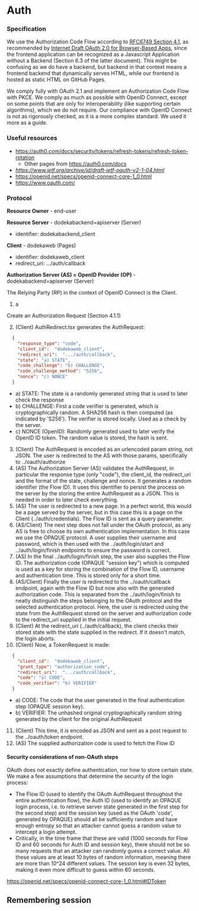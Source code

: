 # Auth


### Specification

We use the Authorization Code Flow according to [RFC6749 Section 4.1](https://datatracker.ietf.org/doc/html/rfc6749#section-4.1), as recommended by [Internet Draft OAuth 2.0 for Browser-Based Apps](https://datatracker.ietf.org/doc/html/draft-ietf-oauth-browser-based-apps), since the frontend application can be recognized as a Javascript Application without a Backend (Section 6.3 of the latter document). This might be confusing as we do have a backend, but backend in that context means a frontend backend that dynamically serves HTML, while our frontend is hosted as static HTML on GitHub Pages.

We comply fully with OAuth 2.1 and implement an Authorization Code Flow with PKCE. We comply as much as possible with OpenID Connect, except on some points that are only for interoperability (like supporting certain algorithms), which we do not require. Our compliance with OpenID Connect is not as rigorously checked, as it is a more complex standard. We used it more as a guide.



### Useful resources

* https://auth0.com/docs/security/tokens/refresh-tokens/refresh-token-rotation
  * Other pages from https://auth0.com/docs
* _https://www.ietf.org/archive/id/draft-ietf-oauth-v2-1-04.html_
* https://openid.net/specs/openid-connect-core-1_0.html
* https://www.oauth.com/

### Protocol



**Resource Owner** - end-user

**Resource Server** - dodekabackend=apiserver (Server)
- identifier: dodekabackend_client

**Client** - dodekaweb (Pages)
- identifier: dodekaweb_client
- redirect_uri: .../auth/callback

**Authorization Server (AS) = OpenID Provider (OP)** - dodekabackend=apiserver (Server)

The Relying Party (RP) in the context of OpenID Connect is the Client.

1. a

Create an Authorization Request (Section 4.1.1)
  
2. (Client) AuthRedirect.tsx generates the AuthRequest:
```json
  {
    "response_type": "code",
    "client_id":  "dodekaweb_client",
    "redirect_uri":  ".../auth/callback",
    "state": "a) STATE",
    "code_challenge": "b) CHALLENGE",
    "code_challenge_method": "S256",
    "nonce": "c) NONCE"
  }
```
  * a) STATE: The state is a randomly generated string that is used to later check the response
  * b) CHALLENGE: First a code verifier is generated, which is cryptographically random. A SHA256 hash is then computed (as indicated by 'S256'). The verifier is stored locally. Used as a check by the server.
  * c) NONCE (OpenID): Randomly generated used to later verify the OpenID ID token. The random value is stored, the hash is sent. 
3. (Client) The AuthRequest is encoded as an urlencoded param string, not JSON. The user is redirected to the AS with those params, specifically to ../oauth/authorize
4. (AS) The Authorization Server (AS) validates the AuthRequest, in particular the response type (only "code"), the client_id, the redirect_uri and the format of the state, challenge and nonce. It generates a random identifier (the Flow ID). It uses this identifier to persist the process on the server by the storing the entire AuthRequest as a JSON. This is needed in order to later check everything.
5. (AS) The user is redirected to a new page. In a perfect world, this would be a page served by the server, but in this case this is a page on the Client (../auth/credentials). The Flow ID is sent as a query parameter.
6. (AS/Client) The next step does not fall under the OAuth protocol, as any AS is free to choose its own authentication implementation. In this case we use the OPAQUE protocol. A user supplies their username and password, which is then used with the ../auth/login/start and ../auth/login/finish endpoints to ensure the password is correct.
7. (AS) In the final ../auth/login/finish step, the user also supplies the Flow ID. The authorization code (OPAQUE "session key") which is computed is used as a key for storing the combination of the Flow ID, username and authentication time. This is stored only for a short time.
8. (AS/Client) Finally the user is redirected to the ../oauth/callback endpoint, again with the Flow ID but now also with the generated authorization code. This is separated from the ../auth/login/finish to neatly distinguish the steps belonging to the OAuth protocol and the selected authentication protocol. Here, the user is redirected using the state from the AuthRequest stored on the server and authorization code to the redirect_uri supplied in the initial request.
9. (Client) At the redirect_uri (../auth/callback), the client checks their stored state with the state supplied in the redirect. If it doesn't match, the login aborts.
10. (Client) Now, a TokenRequest is made:
```json
  {
    "client_id":  "dodekaweb_client",
    "grant_type": "authorization_code",
    "redirect_uri":  ".../auth/callback",
    "code": "a) CODE",
    "code_verifier": "b) VERIFIER"
  }
```
  * a) CODE: The code that the user generated in the final authentication step (OPAQUE session key).
  * b) VERIFIER: The unhashed original cryptographically random string generated by the client for the original AuthRequest
11. (Client) This time, it _is_ encoded as JSON and sent as a post request to the ../oauth/token endpoint.
12. (AS) The supplied authorization code is used to fetch the Flow ID

#### Security considerations of non-OAuth steps

OAuth does not exactly define authentication, nor how to store certain state. We make a few assumptions that determine the security of the login process:

* The Flow ID (used to identify the OAuth AuthRequest throughout the entire authentication flow), the Auth ID (used to identify an OPAQUE login process, i.e. to retrieve server state generated in the first step for the second step) and the session key (used as the OAuth 'code', generated by OPAQUE) should all be sufficiently random and have enough entropy so that an attacker cannot guess a random value to intercept a login attempt.
* Critically, in the time frame that these are valid (1000 seconds for Flow ID and 60 seconds for Auth ID and session key), there should not be so many requests that an attacker can randomly guess a correct value. All these values are at least 10 bytes of random information, meaning there are more than 10^24 different values. The session key is even 32 bytes, making it even more difficult to guess within 60 seconds.

https://openid.net/specs/openid-connect-core-1_0.html#IDToken


## Remembering session

